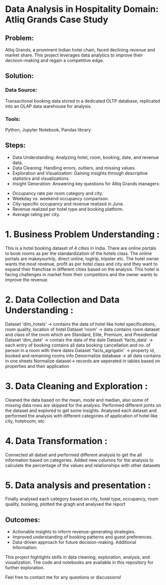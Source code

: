 # Data Analysis in Hospitality Domain: Atliq Grands Case Study
## Problem: 
Atliq Grands, a prominent Indian hotel chain, faced declining revenue and market share. This project leverages data analytics to improve their decision-making and regain a competitive edge.

## Solution:
### Data Source: 
Transactional booking data stored in a dedicated OLTP database, replicated into an OLAP data warehouse for analysis.
### Tools: 
Python, Jupyter Notebook, Pandas library.
## Steps:
- Data Understanding: Analyzing hotel, room, booking, date, and revenue data.
- Data Cleaning: Handling errors, outliers, and missing values.
- Exploration and Visualization: Gaining insights through descriptive statistics and visualizations.
- Insight Generation: Answering key questions for Atliq Grands managers:
+ Occupancy rate per room category and city.
+ Weekday vs. weekend occupancy comparison.
+ City-specific occupancy and revenue realized in June.
+ Revenue realized per hotel type and booking platform.
+ Average rating per city.

# 1. Business Problem Understanding : 
This is a hotel booking dataset of 4 cities in India. There are online portals to book rooms as per the standardization of the hotels class. The online portals are makeyourtrip, direct online, logtrip, tripster etc. The hotel owner wants the most revenue, profit as per hotel class and city and they want to expand their franchise in different cities based on the analysis. This hotel is facing challenges in market from their competitors and the owner wants to improve the revenue.

# 2. Data Collection and Data Understanding : 
Dataset 'dim_hotels' -> contains the data of hotel like hotel specifications, room quality, location of hotel
Dataset 'room' ->  data contains room dataset and class of the room which are Standard, Elite, Premium, and Presidential
Dataset 'dim_date'  -> contais the data of the date 
Dataset 'facts_data'  -> each entry of booking contains all data booking cancellation and no. of person in a room with there dates
Dataset 'facts_agrigatin' -> property id, booked and remaining rooms info
Denormalize database -> all data contains in one sheets
Normalize dataset-> records are seperated in tables based on properties and their application 

# 3. Data Cleaning and Exploration : 

Cleaned the data based on the mean, mode and median, also some of missing data rows are skipped for the analysis. Performed different joints on the dataset and explored to get some insights. 
Analysed each dataset and performed the analysis with different categories of application of hotel like city, hotelroom, etc

# 4. Data Transformation : 
Connected all datset and performed different analysis to get the all information based on categories. 
Added new columns for the analysis to calculate the percentage of the values and relationships with other datasets 

# 5. Data analysis and presentation : 
Finally analysed each category based on city, hotel type, occupancy, room quality, booking, plotted the gragh and analysed the report 

## Outcomes:
- Actionable insights to inform revenue-generating strategies.
- Improved understanding of booking patterns and guest preferences.
- Data-driven approach for future decision-making.
Additional Information:

This project highlights skills in data cleaning, exploration, analysis, and visualization.
The code and notebooks are available in this repository for further exploration.

Feel free to contact me for any questions or discussions!
